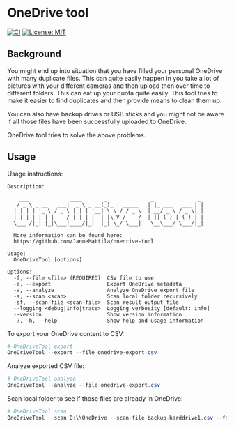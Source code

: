 # OneDrive tool

[![CI](https://github.com/JanneMattila/onedrive-tool/actions/workflows/ci.yml/badge.svg)](https://github.com/JanneMattila/onedrive-tool/actions/workflows/ci.yml) [![License: MIT](https://img.shields.io/badge/License-MIT-yellow.svg)](https://opensource.org/licenses/MIT)


## Background

You might end up into situation that you have filled your
personal OneDrive with many duplicate files. This can
quite easily happen in you take a lot of pictures with
your different cameras and then upload then over time
to different folders. This can eat up your quota quite
easily. This tool tries to make it easier to find duplicates
and then provide means to clean them up.

You can also have backup drives or USB sticks and you might
not be aware if all those files have been successfully uploaded to OneDrive.

OneDrive tool tries to solve the above problems.

## Usage

Usage instructions:

```
Description:

    ___             ____       _              _              _
   / _ \ _ __   ___|  _ \ _ __(_)_   _____   | |_ ___   ___ | |
  | | | | '_ \ / _ \ | | | '__| \ \ / / _ \  | __/ _ \ / _ \| |
  | |_| | | | |  __/ |_| | |  | |\ V /  __/  | || (_) | (_) | |
  \___ /|_| |_|\___|____/|_|  |_| \_/ \___|   \__\___/ \___/|_|

  More information can be found here:
  https://github.com/JanneMattila/onedrive-tool

Usage:
  OneDriveTool [options]

Options:
  -f, --file <file> (REQUIRED)  CSV file to use
  -e, --export                  Export OneDrive metadata
  -a, --analyze                 Analyze OneDrive export file
  -s, --scan <scan>             Scan local folder recursively
  -sf, --scan-file <scan-file>  Scan result output file
  --logging <debug|info|trace>  Logging verbosity [default: info]
  --version                     Show version information
  -?, -h, --help                Show help and usage information
```

To export your OneDrive content to CSV:

```powershell
# OneDriveTool export
OneDriveTool --export --file onedrive-export.csv
```

Analyze exported CSV file:

```powershell
# OneDriveTool analyze
OneDriveTool --analyze --file onedrive-export.csv
```

Scan local folder to see if those files are already in OneDrive:

```powershell
# OneDriveTool scan
OneDriveTool --scan D:\\OneDrive --scan-file backup-harddrive1.csv --file onedrive-export.csv
```

